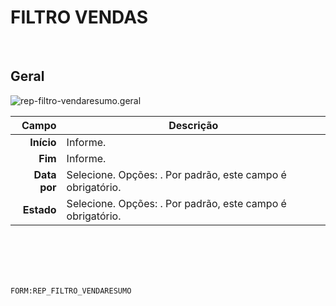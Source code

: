 # FILTRO VENDAS
<br>

## Geral
![rep-filtro-vendaresumo.geral](https://raw.githubusercontent.com/netforcews/docs-siscom/master/geral/imagens/rep-filtro-vendaresumo.geral.png)

Campo | Descrição
--:|---
**Início** | Informe.
**Fim** | Informe.
**Data por** | Selecione. Opções: . Por padrão, este campo é obrigatório.
**Estado** | Selecione. Opções: . Por padrão, este campo é obrigatório.
<br>
<br>
<br>
<br>

```FORM:REP_FILTRO_VENDARESUMO```
